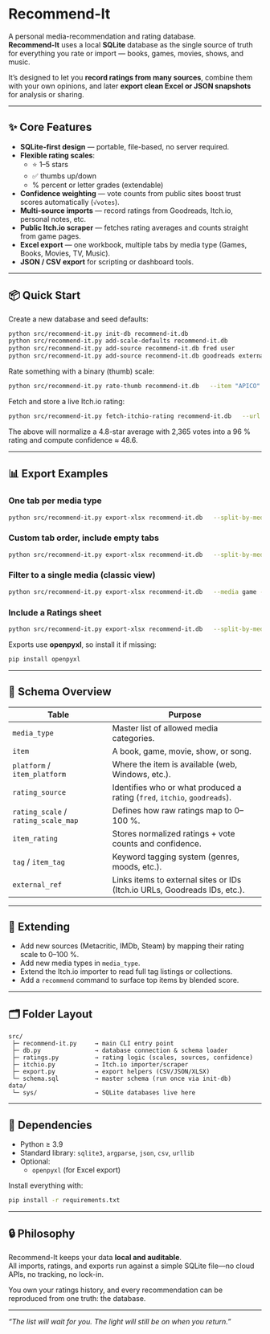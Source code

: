 # Recommend-It

A personal media-recommendation and rating database.  
**Recommend-It** uses a local **SQLite** database as the single source of truth for everything you rate or import — books, games, movies, shows, and music.

It’s designed to let you **record ratings from many sources**, combine them with your own opinions, and later **export clean Excel or JSON snapshots** for analysis or sharing.

---

## ✨ Core Features

- **SQLite-first design** — portable, file-based, no server required.
- **Flexible rating scales**:
  - ⭐ 1–5 stars  
  - ✅ thumbs up/down  
  - % percent or letter grades (extendable)
- **Confidence weighting** — vote counts from public sites boost trust scores automatically (`√votes`).
- **Multi-source imports** — record ratings from Goodreads, Itch.io, personal notes, etc.
- **Public Itch.io scraper** — fetches rating averages and counts straight from game pages.
- **Excel export** — one workbook, multiple tabs by media type (Games, Books, Movies, TV, Music).
- **JSON / CSV export** for scripting or dashboard tools.

---

## 📦 Quick Start

Create a new database and seed defaults:

```bash
python src/recommend-it.py init-db recommend-it.db
python src/recommend-it.py add-scale-defaults recommend-it.db
python src/recommend-it.py add-source recommend-it.db fred user
python src/recommend-it.py add-source recommend-it.db goodreads external
```

Rate something with a binary (thumb) scale:

```bash
python src/recommend-it.py rate-thumb recommend-it.db   --item "APICO" --media game --source fred --up
```

Fetch and store a live Itch.io rating:

```bash
python src/recommend-it.py fetch-itchio-rating recommend-it.db   --url "https://anuke.itch.io/mindustry"   --title "MINDUSTRY"
```

The above will normalize a 4.8-star average with 2,365 votes into a 96 % rating and compute confidence ≈ 48.6.

---

## 📊 Export Examples

### One tab per media type
```bash
python src/recommend-it.py export-xlsx recommend-it.db   --split-by-media   --out data/library-by-media.xlsx
```

### Custom tab order, include empty tabs
```bash
python src/recommend-it.py export-xlsx recommend-it.db   --split-by-media --tab-order game,book,movie,tv,music --include-empty-tabs   --out data/library-ordered.xlsx
```

### Filter to a single media (classic view)
```bash
python src/recommend-it.py export-xlsx recommend-it.db   --media game --platform web --min-itchio 80   --out data/web-games-80plus.xlsx
```

### Include a Ratings sheet
```bash
python src/recommend-it.py export-xlsx recommend-it.db   --split-by-media --include-ratings --source itchio   --out data/by-media-with-ratings.xlsx
```

Exports use **openpyxl**, so install it if missing:

```bash
pip install openpyxl
```

---

## 🧠 Schema Overview

| Table | Purpose |
|-------|----------|
| `media_type` | Master list of allowed media categories. |
| `item` | A book, game, movie, show, or song. |
| `platform` / `item_platform` | Where the item is available (web, Windows, etc.). |
| `rating_source` | Identifies who or what produced a rating (`fred`, `itchio`, `goodreads`). |
| `rating_scale` / `rating_scale_map` | Defines how raw ratings map to 0–100 %. |
| `item_rating` | Stores normalized ratings + vote counts and confidence. |
| `tag` / `item_tag` | Keyword tagging system (genres, moods, etc.). |
| `external_ref` | Links items to external sites or IDs (Itch.io URLs, Goodreads IDs, etc.). |

---

## 🧩 Extending

- Add new sources (Metacritic, IMDb, Steam) by mapping their rating scale to 0–100 %.
- Add new media types in `media_type`.
- Extend the Itch.io importer to read full tag listings or collections.
- Add a `recommend` command to surface top items by blended score.

---

## 🗂 Folder Layout

```
src/
 ├─ recommend-it.py     → main CLI entry point
 ├─ db.py               → database connection & schema loader
 ├─ ratings.py          → rating logic (scales, sources, confidence)
 ├─ itchio.py           → Itch.io importer/scraper
 ├─ export.py           → export helpers (CSV/JSON/XLSX)
 └─ schema.sql          → master schema (run once via init-db)
data/
 └─ sys/                → SQLite databases live here
```

---

## 🧰 Dependencies

- Python ≥ 3.9  
- Standard library: `sqlite3`, `argparse`, `json`, `csv`, `urllib`
- Optional:
  - `openpyxl` (for Excel export)

Install everything with:

```bash
pip install -r requirements.txt
```

---

## 🔒 Philosophy

Recommend-It keeps your data **local and auditable**.  
All imports, ratings, and exports run against a simple SQLite file—no cloud APIs, no tracking, no lock-in.

You own your ratings history, and every recommendation can be reproduced from one truth: the database.

---

_“The list will wait for you. The light will still be on when you return.”_